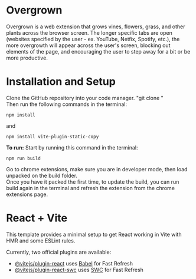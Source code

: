 # Overgrown

Overgrown is a web extension that grows vines, flowers, grass, and other plants across the browser screen. The longer specific tabs are open
(websites specified by the user - ex. YouTube, Netfix, Spotify, etc.), the more overgrowth will appear across the user's screen, blocking
out elements of the page, and encouraging the user to step away for a bit or be more productive.

# Installation and Setup

Clone the GitHub repository into your code manager. "git clone <repo URL>"
<br/>
Then run the following commands in the terminal:
<br/>

```
npm install
```

and

```
npm install vite-plugin-static-copy
```

**To run:**
Start by running this command in the terminal:

```
npm run build
```

Go to chrome extensions, make sure you are in developer mode, then load unpacked on the build folder.
<br/>
Once you have it packed the first time, to update the build, you can run build again in the terminal and refresh the extension from the chrome extensions page.

# React + Vite

This template provides a minimal setup to get React working in Vite with HMR and some ESLint rules.

Currently, two official plugins are available:

- [@vitejs/plugin-react](https://github.com/vitejs/vite-plugin-react/blob/main/packages/plugin-react/README.md) uses [Babel](https://babeljs.io/) for Fast Refresh
- [@vitejs/plugin-react-swc](https://github.com/vitejs/vite-plugin-react-swc) uses [SWC](https://swc.rs/) for Fast Refresh

